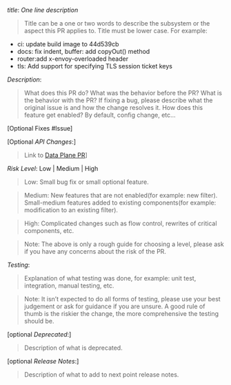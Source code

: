 *title*: *One line description*

>Title can be a one or two words to describe the subsystem or the aspect
 this PR applies to. Title must be lower case. For example: 
* ci: update build image to 44d539cb
* docs: fix indent, buffer: add copyOut() method
* router:add x-envoy-overloaded header
* tls: Add support for specifying TLS session ticket keys


*Description*:
>What does this PR do? What was the behavior before the PR?
What is the behavior with the PR? If fixing a bug, please describe what
the original issue is and how the change resolves it. How does this
feature get enabled? By default, config change, etc...

[Optional Fixes #Issue]

[Optional *API Changes*:]
>Link to [Data Plane PR](https://github.com/envoyproxy/data-plane-api/pulls)]

*Risk Level*: Low | Medium | High
>Low: Small bug fix or small optional feature.

>Medium: New features that are not enabled(for example: new filter). Small-medium
features added to existing components(for example: modification to an existing 
filter).

>High: Complicated changes such as flow control, rewrites of critical
components, etc.

>Note: The above is only a rough guide for choosing a level,
please ask if you have any concerns about the risk of the PR.

*Testing*:
>Explanation of what testing was done, for example: unit test, 
integration, manual testing, etc.

>Note: It isn’t expected to do all 
forms of testing, please use your best judgement or ask for guidance 
if you are unsure. A good rule of thumb is the riskier the change, the
more comprehensive the testing should be.

[optional *Deprecated*:]
> Description of what is deprecated.

[optional *Release Notes*:]
 > Description of what to add to next point release notes.
